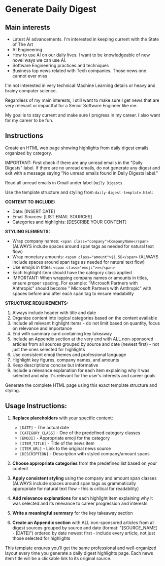# Generate Daily Digest

## Main interests

- Latest AI advancements. I'm interested in keeping current with the State of The Art
- AI Engineering 
- How to use AI on our daily lives. I want to be knowledgeable of new novel ways we can use AI.
- Software Engineering practices and techniques
- Business top news related with Tech companies. Those news one cannot ever miss

I'm not interested in very technical Machine Learning details or heavy and brainy computer science.

Regardless of my main interests, I still want to make sure I get news that are very relevant or impactful for a Senior Software Engineer like me.

My goal is to stay current and make sure I progress in my career. I also want for my career to be fun.

## Instructions

Create an HTML web page showing highlights from daily digest emails organized by category. 

IMPORTANT: First check if there are any unread emails in the "Daily Digests" label. If there are no unread emails, do not generate any digest and exit with a message saying "No unread emails found in Daily Digests label."

Read all unread emails in Gmail under label `Daily Digests`.

Use the template structure and styling from `daily-digest-template.html`:

**CONTENT TO INCLUDE:**
- Date: [INSERT DATE]
- Email Sources: [LIST EMAIL SOURCES]
- Categories and highlights: [DESCRIBE YOUR CONTENT]

**STYLING ELEMENTS:**
- Wrap company names: `<span class="company">CompanyName</span>` (ALWAYS include spaces around span tags as needed for natural text flow)
- Wrap monetary amounts: `<span class="amount">$1.5B</span>` (ALWAYS include spaces around span tags as needed for natural text flow)  
- Use emojis in titles: `<span class="emoji">⚖️</span>`
- Each highlight item should have the category class applied
- IMPORTANT: When wrapping company names or amounts in titles, ensure proper spacing. For example: "Microsoft Partners with Anthropic" should become " <span class="company">Microsoft</span> Partners with <span class="company">Anthropic</span>" with spaces before and after each span tag to ensure readability

**STRUCTURE REQUIREMENTS:**
1. Always include header with title and date
2. Organize content into logical categories based on the content available
3. Include all relevant highlight items - do not limit based on quantity, focus on relevance and importance
4. End with summary card containing key takeaway
5. Include an Appendix section at the very end with ALL non-sponsored articles from all sources grouped by source and date (newest first) - not just the ones selected for highlights
6. Use consistent emoji themes and professional language
7. Highlight key figures, company names, and amounts
8. Keep descriptions concise but informative
9. Include a relevance explanation for each item explaining why it was selected and why it's relevant for the user's interests and career goals

Generate the complete HTML page using this exact template structure and styling.

## Usage Instructions:

1. **Replace placeholders** with your specific content:
   - `[DATE]` - The actual date
   - `[CATEGORY_CLASS]` - One of the predefined category classes
   - `[EMOJI]` - Appropriate emoji for the category
   - `[ITEM_TITLE]` - Title of the news item
   - `[ITEM_URL]` - Link to the original news source
   - `[DESCRIPTION]` - Description with styled company/amount spans

2. **Choose appropriate categories** from the predefined list based on your content

3. **Apply consistent styling** using the company and amount span classes (ALWAYS include spaces around span tags as grammatically appropriate for natural text flow - this is critical for readability)

4. **Add relevance explanations** for each highlight item explaining why it was selected and its relevance to career progression and interests

5. **Write a meaningful summary** for the key takeaway section

6. **Create an Appendix section** with ALL non-sponsored articles from all digest sources grouped by source and date (format: "[SOURCE_NAME] - [DATE]") ordered by date newest first - include every article, not just those selected for highlights

This template ensures you'll get the same professional and well-organized layout every time you generate a daily digest highlights page. Each news item title will be a clickable link to its original source.
